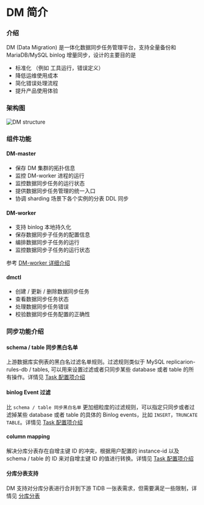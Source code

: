 DM 简介
===

### 介绍

DM (Data Migration) 是一体化数据同步任务管理平台，支持全量备份和 MariaDB/MySQL binlog 增量同步，设计的主要目的是
   - 标准化 （例如 工具运行，错误定义）
   - 降低运维使用成本
   - 简化错误处理流程
   - 提升产品使用体验


### 架构图

   ![DM structure](./architecture.png)


### 组件功能

#### DM-master

- 保存 DM 集群的拓扑信息
- 监控 DM-worker 进程的运行
- 监控数据同步任务的运行状态
- 提供数据同步任务管理的统一入口
- 协调 sharding 场景下各个实例的分表 DDL 同步

#### DM-worker

- 支持 binlog 本地持久化
- 保存数据同步子任务的配置信息
- 编排数据同步子任务的运行
- 监控数据同步子任务的运行状态

参考 [DM-worker 详细介绍](./dm-worker-unit.md)

#### dmctl

- 创建 / 更新 / 删除数据同步任务
- 查看数据同步任务状态
- 处理数据同步任务错误
- 校验数据同步任务配置的正确性

### 同步功能介绍

#### schema / table 同步黑白名单

上游数据库实例表的黑白名过滤名单规则。过滤规则类似于 MySQL replicarion-rules-db / tables, 可以用来设置过滤或者只同步某些 database 或者 table 的所有操作。详情见 [Task 配置项介绍](./configuration/argument-explanation.md#同步表的黑白名单---black-white-list-rule)

#### binlog Event 过滤

比 `schema / table 同步黑白名单` 更加细粒度的过滤规则，可以指定只同步或者过滤掉某些 database 或者 table 的具体的 Binlog events，比如 `INSERT`，`TRUNCATE TABLE`。详情见 [Task 配置项介绍](./configuration/argument-explanation.md#binlog-event-过滤规则---filter-rule)

#### column mapping

解决分库分表存在自增主键 ID 的冲突，根据用户配置的 instance-id 以及 schema / table 的 ID 来对自增主键 ID 的值进行转换。详情见 [Task 配置项介绍](./configuration/argument-explanation.md#column-修改映射---column-mapping-rule)

#### 分库分表支持

DM 支持对分库分表进行合并到下游 TiDB 一张表需求，但需要满足一些限制，详情见 [分库分表](shard-table)
